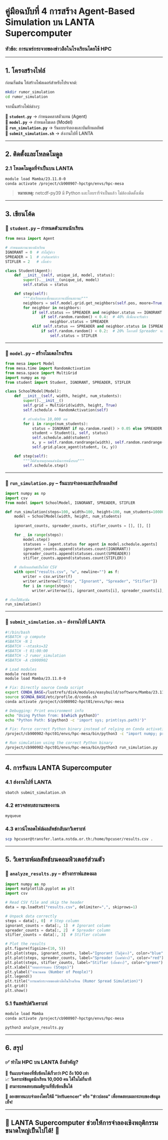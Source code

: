 # **คู่มือฉบับที่ 4 การสร้าง Agent-Based Simulation บน LANTA Supercomputer**
### **หัวข้อ: การแพร่กระจายของข่าวลือในโรงเรียนโดยใช้ HPC**
---

## **1. โครงสร้างไฟล์**
ก่อนเริ่มต้น ให้สร้างโฟลเดอร์สำหรับโปรเจกต์:
```bash
mkdir rumor_simulation
cd rumor_simulation
```
จากนั้นสร้างไฟล์ต่างๆ:

📄 **`student.py`** → กำหนดคลาสตัวแทน (Agent)  
📄 **`model.py`** → กำหนดโมเดล (Model)  
📄 **`run_simulation.py`** → รันแบบจำลองและบันทึกผลลัพธ์  
📄 **`submit_simulation.sh`** → ส่งงานไปที่ LANTA  

---

## **2. ติดตั้งและโหลดโมดูล**
### **2.1 โหลดโมดูลที่จำเป็นบน LANTA**
```bash
module load Mamba/23.11.0-0
conda activate /project/cb900907-hpctgn/envs/hpc-mesa
```
> **หมายเหตุ:** netcdf-py39 มี Python และไลบรารีจำเป็นแล้ว ไม่ต้องติดตั้งเพิ่ม

---

## **3. เขียนโค้ด**
### **📄 `student.py` – กำหนดตัวแทนนักเรียน**
```python
from mesa import Agent

# กำหนดสถานะของนักเรียน
IGNORANT = 0  # ยังไม่รู้ข่าว
SPREADER = 1  # กำลังแพร่ข่าว
STIFLER = 2   # เบื่อข่าว

class Student(Agent):
    def __init__(self, unique_id, model, status):
        super().__init__(unique_id, model)
        self.status = status

    def step(self):
        """นักเรียนพบเพื่อนและอาจเปลี่ยนสถานะ"""
        neighbors = self.model.grid.get_neighbors(self.pos, moore=True, include_center=False)
        for neighbor in neighbors:
            if self.status == SPREADER and neighbor.status == IGNORANT:
                if self.random.random() < 0.4:  # 40% ที่เพื่อนจะรับข่าว
                    neighbor.status = SPREADER
            elif self.status == SPREADER and neighbor.status in [SPREADER, STIFLER]:
                if self.random.random() < 0.2:  # 20% โอกาสที่ Spreader จะเบื่อ
                    self.status = STIFLER
```

---

### **📄 `model.py` – สร้างโมเดลโรงเรียน**
```python
from mesa import Model
from mesa.time import RandomActivation
from mesa.space import MultiGrid
import numpy as np
from student import Student, IGNORANT, SPREADER, STIFLER

class SchoolModel(Model):
    def __init__(self, width, height, num_students):
        super().__init__()
        self.grid = MultiGrid(width, height, True)
        self.schedule = RandomActivation(self)

        # สร้างนักเรียน 10,000 คน
        for i in range(num_students):
            status = IGNORANT if np.random.rand() > 0.05 else SPREADER  # เริ่มต้น 5% ที่รู้ข่าว
            student = Student(i, self, status)
            self.schedule.add(student)
            x, y = self.random.randrange(width), self.random.randrange(height)
            self.grid.place_agent(student, (x, y))

    def step(self):
        """ให้ตัวแทนทุกคนดำเนินการหนึ่งรอบ"""
        self.schedule.step()
```

---

### **📄 `run_simulation.py` – รันแบบจำลองและบันทึกผลลัพธ์**
```python
import numpy as np
import csv
from model import SchoolModel, IGNORANT, SPREADER, STIFLER

def run_simulation(steps=100, width=100, height=100, num_students=10000):
    model = SchoolModel(width, height, num_students)
    
    ignorant_counts, spreader_counts, stifler_counts = [], [], []

    for _ in range(steps):
        model.step()
        statuses = [agent.status for agent in model.schedule.agents]
        ignorant_counts.append(statuses.count(IGNORANT))
        spreader_counts.append(statuses.count(SPREADER))
        stifler_counts.append(statuses.count(STIFLER))

    # บันทึกผลลัพธ์เป็นไฟล์ CSV
    with open("results.csv", "w", newline="") as f:
        writer = csv.writer(f)
        writer.writerow(["Step", "Ignorant", "Spreader", "Stifler"])
        for i in range(steps):
            writer.writerow([i, ignorant_counts[i], spreader_counts[i], stifler_counts[i]])

# เรียกใช้ฟังก์ชัน
run_simulation()
```

---

### **📄 `submit_simulation.sh` – ส่งงานไปที่ LANTA**
```bash
#!/bin/bash
#SBATCH -p compute
#SBATCH -N 1
#SBATCH --ntasks=32
#SBATCH -t 01:00:00
#SBATCH -J rumor_simulation
#SBATCH -A cb900902

# Load modules
module restore
module load Mamba/23.11.0-0

# Fix: Directly source Conda script
export CONDA_BASE=/lustrefs/disk/modules/easybuild/software/Mamba/23.11.0-0
source $CONDA_BASE/etc/profile.d/conda.sh
conda activate /project/cb900902-hpct01/envs/hpc-mesa

# Debugging: Print environment info
echo "Using Python from: $(which python3)"
echo "Python Path: $(python3 -c 'import sys; print(sys.path)')"

# Fix: Force correct Python binary instead of relying on Conda activation
/project/cb900902-hpct01/envs/hpc-mesa/bin/python3 -c "import numpy; print('Numpy version:', numpy.__version__)"

# Run simulation using the correct Python binary
/project/cb900902-hpct01/envs/hpc-mesa/bin/python3 run_simulation.py
```

---

## **4. การรันบน LANTA Supercomputer**
### **4.1 ส่งงานไปที่ LANTA**
```bash
sbatch submit_simulation.sh
```

### **4.2 ตรวจสอบสถานะของงาน**
```bash
myqueue
```

### **4.3 ดาวน์โหลดไฟล์ผลลัพธ์กลับมาวิเคราะห์**
```bash
scp hpcuser@transfer.lanta.nstda.or.th:/home/hpcuser/results.csv .
```

---

## **5. วิเคราะห์ผลลัพธ์บนคอมพิวเตอร์ส่วนตัว**
### **📄 `analyze_results.py` – สร้างกราฟแสดงผล**
```python
import numpy as np
import matplotlib.pyplot as plt
import csv

# Read CSV file and skip the header
data = np.loadtxt("results.csv", delimiter=",", skiprows=1)

# Unpack data correctly
steps = data[:, 0]  # Step column
ignorant_counts = data[:, 1]  # Ignorant column
spreader_counts = data[:, 2]  # Spreader column
stifler_counts = data[:, 3]  # Stifler column

# Plot the results
plt.figure(figsize=(10, 5))
plt.plot(steps, ignorant_counts, label="Ignorant (ไม่รู้ข่าว)", color="blue")
plt.plot(steps, spreader_counts, label="Spreader (แพร่ข่าว)", color="red")
plt.plot(steps, stifler_counts, label="Stifler (เบื่อข่าว)", color="green")
plt.xlabel("รอบการจำลอง (Steps)")
plt.ylabel("จำนวนคน (Number of People)")
plt.legend()
plt.title("การแพร่กระจายของข่าวลือในโรงเรียน (Rumor Spread Simulation)")
plt.grid()
plt.show()
```

### **5.1 รันสคริปต์วิเคราะห์**
```bash
module load Mamba
conda activate /project/cb900907-hpctgn/envs/hpc-mesa
```

```bash
python3 analyze_results.py
```

---

## **6. สรุป**
### ✅ ทำไม HPC บน LANTA ถึงสำคัญ?
🚀 **รันแบบจำลองที่ซับซ้อนได้เร็วกว่า PC ถึง 100 เท่า**  
📈 **วิเคราะห์ข้อมูลนักเรียน 10,000 คน ได้ในไม่กี่นาที**  
🔬 **สามารถทดสอบสมมติฐานที่ซับซ้อนขึ้นได้**  

📢 **ลองขยายแบบจำลองโดยให้มี "Influencer" หรือ "ข่าวปลอม" เพื่อทดสอบผลกระทบของข้อมูลเท็จ!**

---

## 🎯 **LANTA Supercomputer ช่วยให้การจำลองเชิงพฤติกรรมขนาดใหญ่เป็นไปได้! 🚀**
